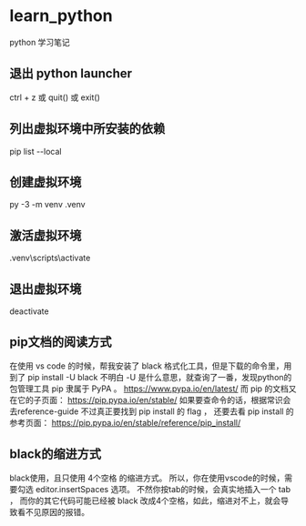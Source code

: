 # learn_python

python 学习笔记

## 退出 python launcher

ctrl + z
或
quit()
或
exit()

## 列出虚拟环境中所安装的依赖
pip list --local

## 创建虚拟环境
py -3 -m venv .venv

## 激活虚拟环境
.venv\scripts\activate

## 退出虚拟环境
deactivate

## pip文档的阅读方式
在使用 vs code 的时候，帮我安装了 black 格式化工具，但是下载的命令里，用到了
pip install -U black
不明白 -U 是什么意思，就查询了一番，发现python的包管理工具 pip 隶属于 PyPA 。
https://www.pypa.io/en/latest/
而 pip 的文档又在它的子页面：
https://pip.pypa.io/en/stable/
如果要查命令的话，根据常识会去reference-guide
不过真正要找到 pip install 的 flag ，
还要去看 pip install 的参考页面：
https://pip.pypa.io/en/stable/reference/pip_install/

## black的缩进方式
black使用，且只使用 4个空格 的缩进方式。
所以，你在使用vscode的时候，需要勾选 editor.insertSpaces 选项。
不然你按tab的时候，会真实地插入一个 tab ，
而你的其它代码可能已经被 black 改成4个空格，如此，缩进对不上，就会导致看不见原因的报错。
